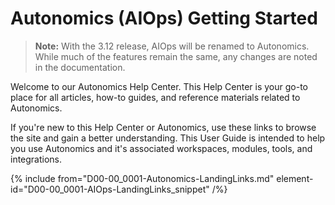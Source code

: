 # Autonomics (AIOps) Getting Started

> **Note:** With the 3.12 release, AIOps will be renamed to Autonomics. While much of the features remain the same, any changes are noted in the documentation.

Welcome to our Autonomics Help Center. This Help Center is your go-to place for all articles, how-to guides, and reference materials related to Autonomics.

If you're new to this Help Center or Autonomics, use these links to browse the site and gain a better understanding. This User Guide is intended to help you use Autonomics and it's associated workspaces, modules, tools, and integrations.

{% include from="D00-00_0001-Autonomics-LandingLinks.md" element-id="D00-00_0001-AIOps-LandingLinks_snippet" /%}